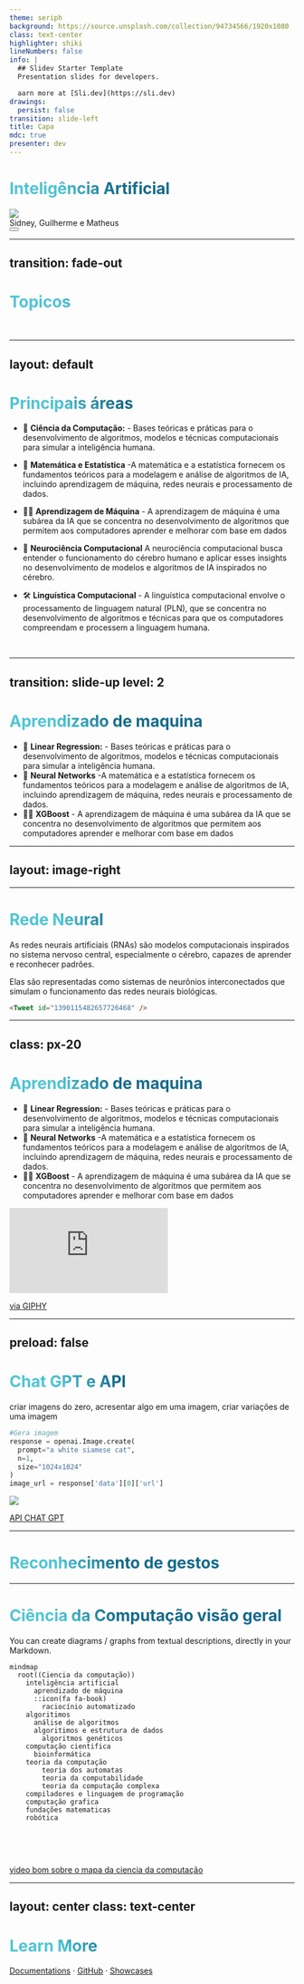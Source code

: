 ```yaml
---
theme: seriph
background: https://source.unsplash.com/collection/94734566/1920x1080
class: text-center
highlighter: shiki
lineNumbers: false
info: |
  ## Slidev Starter Template
  Presentation slides for developers.

  aarn more at [Sli.dev](https://sli.dev)
drawings:
  persist: false
transition: slide-left
title: Capa
mdc: true
presenter: dev
---
```


# Inteligência Artificial
<div class="w-60 relative mt-6">
  <div class="relative w-40 h-40">
    <img
      v-motion
      :initial="{ scale: 1.2}"
      :enter="final"
      class="absolute top-0 left-0 right-0 bottom-0"
      src="https://cdn.openai.com/API/images/guides/image_generation_simple.webp"
    />
 
    
  </div>
</div>
Sidney, Guilherme e Matheus
<div class="pt-12">
  <span @click="$slidev.nav.next" class="px-2 py-1 rounded cursor-pointer" hover="bg-white bg-opacity-10">
     <carbon:arrow-right class="inline"/>
  </span>
</div>

<div class="abs-br m-6 flex gap-2">
  <button @click="$slidev.nav.openInEditor()" title="Open in Editor" class="text-xl slidev-icon-btn opacity-50 !border-none !hover:text-white">
    <carbon:edit />
  </button>
  <a href="https://github.com/slidevjs/slidev" target="_blank" alt="GitHub"
    class="text-xl slidev-icon-btn opacity-50 !border-none !hover:text-white">
    <carbon-logo-github />
  </a>
  
  
</div>



<!--
The last comment block of each slide will be treated as slide notes. It will be visible and editable in Presenter Mode along with the slide. [Read more in the docs](https://sli.dev/guide/syntax.html#notes)
-->




---
transition: fade-out
---

# Topicos


<Toc maxDepth="1"></Toc>

<br>


<!--
You can have `style` tag in markdown to override the style for the current page.
Learn more: https://sli.dev/guide/syntax#embedded-styles
-->

<style>
h1 {
  background-color: #2B90B6;
  background-image: linear-gradient(45deg, #4EC5D4 10%, #146b8c 20%);
  background-size: 200%;
  -webkit-background-clip: text;
  -moz-background-clip: text;
  -webkit-text-fill-color: transparent;
  -moz-text-fill-color: transparent;
}
</style>

<!--
Here is another comment.
-->

---
layout: default
---

# Principais áreas 
- 📝 **Ciência da Computação:** - Bases teóricas e práticas para o desenvolvimento de algoritmos, modelos e técnicas computacionais para simular a inteligência humana.
- 🎨 **Matemática e Estatística** -A matemática e a estatística fornecem os fundamentos teóricos para a modelagem e análise de algoritmos de IA, incluindo aprendizagem de máquina, redes neurais e processamento de dados.
- 🧑‍💻 **Aprendizagem de Máquina** - A aprendizagem de máquina é uma subárea da IA que se concentra no desenvolvimento de algoritmos que permitem aos computadores aprender e melhorar com base em dados

- 🎥 **Neurociência Computacional** A neurociência computacional busca entender o funcionamento do cérebro humano e aplicar esses insights no desenvolvimento de modelos e algoritmos de IA inspirados no cérebro.
- 🛠 **Linguística Computacional** - A linguística computacional envolve o processamento de linguagem natural (PLN), que se concentra no desenvolvimento de algoritmos e técnicas para que os computadores compreendam e processem a linguagem humana.

<br>


---
transition: slide-up
level: 2
---

# Aprendizado de maquina

- 📝 **Linear Regression:** - Bases teóricas e práticas para o desenvolvimento de algoritmos, modelos e técnicas computacionais para simular a inteligência humana.
- 🎨 **Neural Networks** -A matemática e a estatística fornecem os fundamentos teóricos para a modelagem e análise de algoritmos de IA, incluindo aprendizagem de máquina, redes neurais e processamento de dados.
- 🧑‍💻 **XGBoost** - A aprendizagem de máquina é uma subárea da IA que se concentra no desenvolvimento de algoritmos que permitem aos computadores aprender e melhorar com base em dados


---
layout: image-right
---




---

# Rede Neural

<div grid="~ cols-2 gap-4">
<div>

As redes neurais artificiais (RNAs) são modelos computacionais inspirados no sistema nervoso central, especialmente o cérebro, capazes de aprender e reconhecer padrões.
 
Elas são representadas como sistemas de neurônios interconectados que simulam o funcionamento das redes neurais biológicas.

</div>
<div>

```html
<Tweet id="1390115482657726468" />
```

<Tweet id="925014446241734656" scale="0.65" />

</div>
</div>

<!--
Presenter note with **bold**, *italic*, and ~~striked~~ text.

Also, HTML elements are valid:
<div class="flex w-full">
  <span style="flex-grow: 1;">Left content</span>
  <span>Right content</span>
</div>
-->


---
class: px-20
---

# Aprendizado de maquina

- 📝 **Linear Regression:** - Bases teóricas e práticas para o desenvolvimento de algoritmos, modelos e técnicas computacionais para simular a inteligência humana.
- 🎨 **Neural Networks** -A matemática e a estatística fornecem os fundamentos teóricos para a modelagem e análise de algoritmos de IA, incluindo aprendizagem de máquina, redes neurais e processamento de dados.
- 🧑‍💻 **XGBoost** - A aprendizagem de máquina é uma subárea da IA que se concentra no desenvolvimento de algoritmos que permitem aos computadores aprender e melhorar com base em dados

<iframe src="https://giphy.com/embed/YknAouVrcbkiDvWUOR" align="center" width="280" height="150" frameBorder="0" class="giphy-embed" allowFullScreen></iframe><p><a href="https://giphy.com/gifs/kitp-YknAouVrcbkiDvWUOR">via GIPHY</a></p>


---
preload: false
---

# Chat GPT e API

criar imagens do zero, acresentar algo em uma imagem, criar variações de uma imagem

```py
#Gera imagem
response = openai.Image.create(
  prompt="a white siamese cat",
  n=1,
  size="1024x1024"
)
image_url = response['data'][0]['url']

```

<div class="w-60 relative mt-6">
  <div class="relative w-40 h-40">
    <img
      v-motion
      :initial="{ x: 800, y: -100, scale: 1.5, rotate: -50 }"
      :enter="final"
      class="absolute top-0 left-0 right-0 bottom-0"
      src="https://cdn.openai.com/API/images/guides/image_generation_simple.webp"
    />
 
    
  </div>
</div>

<!-- vue script setup scripts can be directly used in markdown, and will only affects current page -->
<script setup lang="ts">
const final = {
  x: 0,
  y: 0,
  rotate: 0,
  scale: 1,
  transition: {
    type: 'spring',
    damping: 10,
    stiffness: 20,
    mass: 2
  }
}
</script>

<div
  v-motion
  :initial="{ x:35, y: 40, opacity: 0}"
  :enter="{ y: 0, opacity: 1, transition: { delay: 3500 } }">

[API CHAT GPT](https://platform.openai.com/docs/guides/images/introduction)

</div>

---

# Reconhecimento de gestos



---

# Ciência da Computação visão geral

You can create diagrams / graphs from textual descriptions, directly in your Markdown.

<div class="grid grid-cols-4 gap-5 pt-4 -mb-6">

```mermaid {scale: 0.5}
mindmap
  root((Ciencia da computação))
    inteligência artificial
      aprendizado de máquina
      ::icon(fa fa-book)
        raciocínio automatizado
    algoritimos
      análise de algoritmos
      algoritimos e estrutura de dados
        algoritmos genéticos
    computação cientifica
      bioinformática
    teoria da computação
    	teoria dos automatas
    	teoria da computabilidade
    	teoria da computação complexa
    compiladores e linguagem de programação
    computação grafica
    fundações matematicas
    robótica	 
      
```



</div>

<br>
<br>

[video bom sobre o mapa da ciencia da computação](https://www.youtube.com/watch?v=SzJ46YA_RaA)



---
layout: center
class: text-center
---

# Learn More

[Documentations](https://sli.dev) · [GitHub](https://github.com/slidevjs/slidev) · [Showcases](https://sli.dev/showcases.html)
